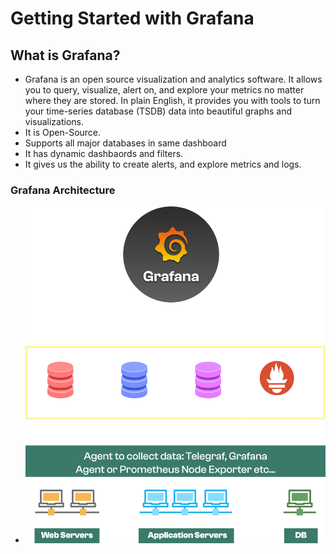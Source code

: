 # Getting Started with Grafana

## What is Grafana?
  - Grafana is an open source visualization and analytics software. It allows you to query, visualize, alert on, and explore your metrics no matter where they are stored. In plain English, it provides you with tools to turn your time-series database (TSDB) data into beautiful graphs and visualizations.
  - It is Open-Source.
  - Supports all major databases in same dashboard
  - It has dynamic dashbaords and filters.
  - It gives us the ability to create alerts, and explore metrics and logs.

### Grafana Architecture
  - ![](./imgs/grafana-architecture.svg)